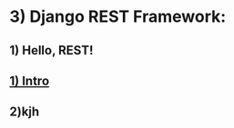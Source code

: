 
# 3) Django REST Framework:

## 1) Hello, REST!




<h2>
	<a href="lessons/1_intro.md">
		1) Intro
	</a>
</h2>





## 2)kjh

















